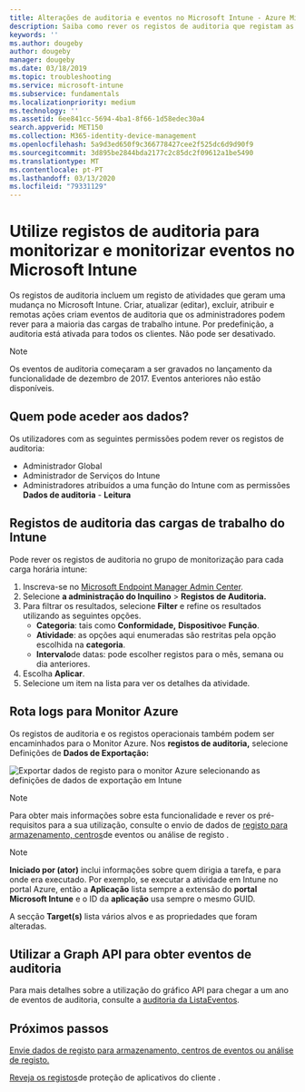 ```yaml
---
title: Alterações de auditoria e eventos no Microsoft Intune - Azure Microsoft Docs
description: Saiba como rever os registos de auditoria que registam as atividades do Microsoft Intune.
keywords: ''
ms.author: dougeby
author: dougeby
manager: dougeby
ms.date: 03/18/2019
ms.topic: troubleshooting
ms.service: microsoft-intune
ms.subservice: fundamentals
ms.localizationpriority: medium
ms.technology: ''
ms.assetid: 6ee841cc-5694-4ba1-8f66-1d58edec30a4
search.appverid: MET150
ms.collection: M365-identity-device-management
ms.openlocfilehash: 5a9d3ed650f9c366778427cee2f525dc6d9d90f9
ms.sourcegitcommit: 3d895be2844bda2177c2c85dc2f09612a1be5490
ms.translationtype: MT
ms.contentlocale: pt-PT
ms.lasthandoff: 03/13/2020
ms.locfileid: "79331129"
---
```

# <a name="use-audit-logs-to-track-and-monitor-events-in-microsoft-intune"></a>Utilize registos de auditoria para monitorizar e monitorizar eventos no Microsoft Intune

Os registos de auditoria incluem um registo de atividades que geram uma mudança no Microsoft Intune. Criar, atualizar (editar), excluir, atribuir e remotas ações criam eventos de auditoria que os administradores podem rever para a maioria das cargas de trabalho intune. Por predefinição, a auditoria está ativada para todos os clientes. Não pode ser desativado.

> [!NOTE]
> Os eventos de auditoria começaram a ser gravados no lançamento da funcionalidade de dezembro de 2017. Eventos anteriores não estão disponíveis.

## <a name="who-can-access-the-data"></a>Quem pode aceder aos dados?

Os utilizadores com as seguintes permissões podem rever os registos de auditoria:

- Administrador Global
- Administrador de Serviços do Intune
- Administradores atribuídos a uma função do Intune com as permissões **Dados de auditoria** - **Leitura**

## <a name="audit-logs-for-intune-workloads"></a>Registos de auditoria das cargas de trabalho do Intune

Pode rever os registos de auditoria no grupo de monitorização para cada carga horária intune:

1. Inscreva-se no [Microsoft Endpoint Manager Admin Center](https://go.microsoft.com/fwlink/?linkid=2109431).
2. Selecione **a administração do Inquilino** > **Registos de Auditoria.**
3. Para filtrar os resultados, selecione **Filter** e refine os resultados utilizando as seguintes opções.
    - **Categoria**: tais como **Conformidade,** **Dispositivo**e **Função**.
    - **Atividade**: as opções aqui enumeradas são restritas pela opção escolhida na **categoria**.
    - **Intervalo**de datas: pode escolher registos para o mês, semana ou dia anteriores.
4. Escolha **Aplicar**.
4. Selecione um item na lista para ver os detalhes da atividade.

## <a name="route-logs-to-azure-monitor"></a>Rota logs para Monitor Azure

Os registos de auditoria e os registos operacionais também podem ser encaminhados para o Monitor Azure. Nos **registos de auditoria,** selecione Definições de **Dados de Exportação:**

![Exportar dados de registo para o monitor Azure selecionando as definições de dados de exportação em Intune](./media/monitor-audit-logs/audit-logs-export-data-settings.png)

> [!NOTE]
> Para obter mais informações sobre esta funcionalidade e rever os pré-requisitos para a sua utilização, consulte o envio de dados de [registo para armazenamento, centros](review-logs-using-azure-monitor.md)de eventos ou análise de registo .

> [!NOTE]
> **Iniciado por (ator)** inclui informações sobre quem dirigia a tarefa, e para onde era executado. Por exemplo, se executar a atividade em Intune no portal Azure, então a **Aplicação** lista sempre a extensão do **portal Microsoft Intune** e o ID da **aplicação** usa sempre o mesmo GUID.
>
> A secção **Target(s)** lista vários alvos e as propriedades que foram alteradas.  

## <a name="use-graph-api-to-retrieve-audit-events"></a>Utilizar a Graph API para obter eventos de auditoria

Para mais detalhes sobre a utilização do gráfico API para chegar a um ano de eventos de auditoria, consulte a [auditoria da ListaEventos](https://docs.microsoft.com/graph/api/intune-auditing-auditevent-list?view=graph-rest-1.0).

## <a name="next-steps"></a>Próximos passos

[Envie dados de registo para armazenamento, centros de eventos ou análise de registo.](review-logs-using-azure-monitor.md)

[Reveja os registos](../apps/app-protection-policy-settings-log.md)de proteção de aplicativos do cliente .
